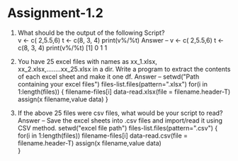 # Assignment-1.2

1. What should be the output of the following Script?	
  v <- c( 2,5.5,6)
  t <- c(8, 3, 4)
  print(v%/%t)
Answer – 
                    v <- c( 2,5.5,6)
                    t <- c(8, 3, 4)
                    print(v%/%t)
                      [1] 0 1 1
           
  

2. You have 25 excel files with names as xx_1.xlsx, xx_2.xlsx,........xx_25.xlsx in a dir.
Write a program to extract the contents of each excel sheet and make it one df.
Answer – 
    setwd("Path containing your excel files")
    files-list.files(pattern=".xlsx")
    for(i in 1:length(files)) {
    filename-files[i]
    data-read.xlsx(file = filename.header-T)
    assign(x filename,value data)
    }

3. If the above 25 files were csv files, what would be your script to read?
Answer –
              Save the excel sheets into .csv files and import/read it using CSV method.
              setwd("excel file path")
              files-list.files(pattern=".csv") {
              for(i in 1:length(files))
              filename-files[i]
              data-read.csv(file = filename.header-T)
                assign(x filename,value data)	
              }
